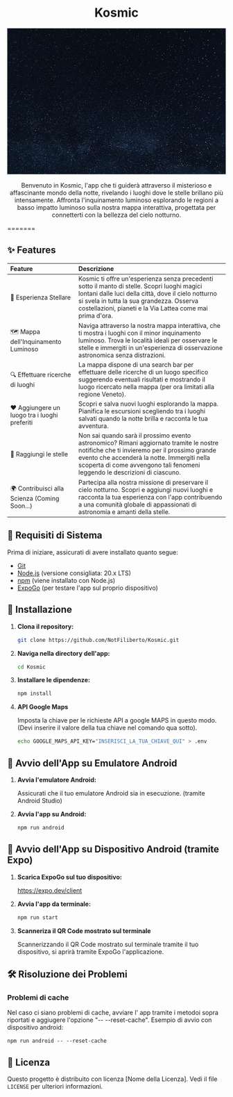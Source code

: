 <h1 align="center">Kosmic</h1>

<p align="center">
  <img alt="Logo dell'App" src="assets/images/banner2.jpg" width="600" />
</p>

<p align="center">
  Benvenuto in Kosmic, l'app che ti guiderà attraverso il misterioso e affascinante mondo della notte, rivelando i luoghi dove le stelle brillano più intensamente. Affronta l'inquinamento luminoso esplorando le regioni a basso impatto luminoso sulla nostra mappa interattiva, progettata per connetterti con la bellezza del cielo notturno.
</p>

=======

## ✨ Features

| Feature                                       | Descrizione                                                                                                                                                                                                                                                            |
| :-------------------------------------------- | :--------------------------------------------------------------------------------------------------------------------------------------------------------------------------------------------------------------------------------------------------------------------- |
| 🌌 Esperienza Stellare                        | Kosmic ti offre un'esperienza senza precedenti sotto il manto di stelle. Scopri luoghi magici lontani dalle luci della città, dove il cielo notturno si svela in tutta la sua grandezza. Osserva costellazioni, pianeti e la Via Lattea come mai prima d'ora.          |
| 🗺 Mappa dell'Inquinamento Luminoso            | Naviga attraverso la nostra mappa interattiva, che ti mostra i luoghi con il minor inquinamento luminoso. Trova le località ideali per osservare le stelle e immergiti in un'esperienza di osservazione astronomica senza distrazioni.                                 |
| 🔍 Effettuare ricerche di luoghi              | La mappa dispone di una search bar per effettuare delle ricerche di un luogo specifico suggerendo eventuali risultati e mostrando il luogo ricercato nella mappa (per ora limitati alla regione Veneto).                                                               |
| ❤️ Aggiungere un luogo tra i luoghi preferiti | Scopri e salva nuovi luoghi esplorando la mappa. Pianifica le escursioni scegliendo tra i luoghi salvati quando la notte brilla e racconta le tua avventura.                                                                                                           |
| 🌠 Raggiungi le stelle                        | Non sai quando sarà il prossimo evento astronomico? Rimani aggiornato tramite le nostre notifiche che ti invieremo per il prossimo grande evento che accenderà la notte. Immergiti nella scoperta di come avvengono tali fenomeni leggendo le descrizioni di ciascuno. |
| 🌍 Contribuisci alla Scienza (Coming Soon...) | Partecipa alla nostra missione di preservare il cielo notturno. Scopri e aggiungi nuovi luoghi e racconta la tua esperienza con l'app contribuendo a una comunità globale di appassionati di astronomia e amanti della stelle.                                         |

## 🚀 Requisiti di Sistema

Prima di iniziare, assicurati di avere installato quanto segue:

-   [Git](https://git-scm.com/)
-   [Node.js](https://nodejs.org/) (versione consigliata: 20.x LTS)
-   [npm](https://www.npmjs.com/) (viene installato con Node.js)
-   [ExpoGo](https://expo.dev/client) (per testare l'app sul proprio dispositivo)

## 🔧 Installazione

1. **Clona il repository:**

    ```bash
    git clone https://github.com/NotFiliberto/Kosmic.git
    ```

2. **Naviga nella directory dell'app:**

    ```bash
    cd Kosmic
    ```

3. **Installare le dipendenze:**

    ```bash
    npm install
    ```

4. **API Google Maps**

    Imposta la chiave per le richieste API a google MAPS in questo modo. (Devi inserire il valore della tua chiave nel comando qua sotto).

    ```bash
    echo GOOGLE_MAPS_API_KEY="INSERISCI_LA_TUA_CHIAVE_QUI" > .env
    ```

<!-- ## ⚙️ Configurazione

1. **Copia il file di configurazione dell'esempio:**

    ```bash
    cp .env.example .env
    ```

2. **Modifica il file `.env` aggiungendo la tua API key per Google Maps.**

    ```txt
    GOOGLE_MAPS_API_KEY='tua chiave'
    ``` -->

## 🚀 Avvio dell'App su Emulatore Android

1. **Avvia l'emulatore Android:**

    Assicurati che il tuo emulatore Android sia in esecuzione. (tramite Android Studio)

2. **Avvia l'app su Android:**

    ```bash
    npm run android
    ```

## 🚀 Avvio dell'App su Dispositivo Android (tramite Expo)

1. **Scarica ExpoGo sul tuo dispositivo:**

    https://expo.dev/client

2. **Avvia l'app da terminale:**

    ```bash
    npm run start
    ```

3. **Scanneriza il QR Code mostrato sul terminale**

    Scannerizzando il QR Code mostrato sul terminale tramite il tuo dispositivo, si aprirà tramite ExpoGo l'applicazione.

## 🛠️ Risoluzione dei Problemi

### **Problemi di cache**

Nel caso ci siano problemi di cache, avviare l' app tramite i metodoi sopra riportati e aggiugere l'opzione "-- --reset-cache". Esempio di avvio con dispositivo android:

    npm run android -- --reset-cache

## 📜 Licenza

Questo progetto è distribuito con licenza [Nome della Licenza]. Vedi il file `LICENSE` per ulteriori informazioni.
